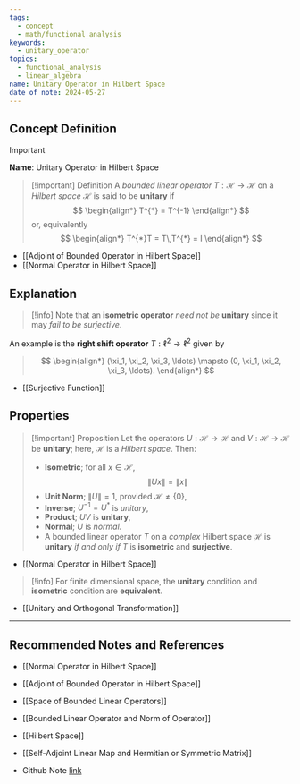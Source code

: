 ```yaml
---
tags:
  - concept
  - math/functional_analysis
keywords:
  - unitary_operator
topics:
  - functional_analysis
  - linear_algebra
name: Unitary Operator in Hilbert Space
date of note: 2024-05-27
---
```


## Concept Definition

>[!important]
>**Name**: Unitary Operator in Hilbert Space

>[!important] Definition
>A *bounded linear operator* $T: \mathcal{H} \rightarrow \mathcal{H}$ on a *Hilbert space* $\mathcal{H}$ is said to be **unitary**  if
>$$
> \begin{align*}
> T^{*} = T^{-1}
> \end{align*}
>$$ 
>or, equivalently
>$$
> \begin{align*}
> T^{*}T = T\,T^{*} = I
> \end{align*}
>$$

- [[Adjoint of Bounded Operator in Hilbert Space]]
- [[Normal Operator in Hilbert Space]]

## Explanation

>[!info]
>Note that an **isometric operator** *need not be* **unitary** since it may *fail to be surjective*.
>
 An example is the **right shift operator** $T: \ell^2 \rightarrow \ell^2$ given by
>$$
> \begin{align*}
> (\xi_1, \xi_2, \xi_3, \ldots) \mapsto (0, \xi_1, \xi_2, \xi_3, \ldots).
> \end{align*}
>$$ 

- [[Surjective Function]]

## Properties

>[!important] Proposition
>Let the operators $U: \mathcal{H} \rightarrow \mathcal{H}$ and $V: \mathcal{H} \rightarrow \mathcal{H}$ be **unitary**; here, $\mathcal{H}$ is a *Hilbert space*. Then:
>
>- **Isometric**;  for all $x \in \mathcal{H}$, $$\lVert Ux \rVert  = \lVert x \rVert$$ 
>- **Unit Norm**; $\lVert U \rVert = 1$, provided $\mathcal{H} \neq \{0\}$,
>- **Inverse**;  $U^{-1}= U^{*}$ is *unitary*,
>- **Product**; $UV$ is **unitary**,
>- **Normal**; $U$ is *normal.*
>- A bounded linear operator $T$ on a *complex* Hilbert space $\mathcal{H}$ is **unitary** *if and only if* $T$ is **isometric** and **surjective**.
>

- [[Normal Operator in Hilbert Space]]

>[!info]
>For finite dimensional space, the **unitary** condition and **isometric** condition are **equivalent**.

- [[Unitary and Orthogonal Transformation]]




-----------
##  Recommended Notes and References

- [[Normal Operator in Hilbert Space]]
- [[Adjoint of Bounded Operator in Hilbert Space]]
- [[Space of Bounded Linear Operators]]
- [[Bounded Linear Operator and Norm of Operator]]
- [[Hilbert Space]]



- [[Self-Adjoint Linear Map and Hermitian or Symmetric Matrix]]



- Github Note [link](https://github.com/TianpeiLuke/SelfStudyNotes/tree/master/self-study/probability_and_measure_theory)